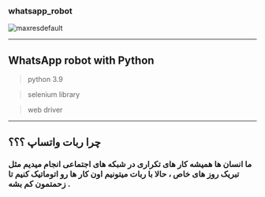 ### whatsapp_robot

![maxresdefault](https://user-images.githubusercontent.com/71524940/124308159-b3158a80-db1d-11eb-87de-3ef5266b3287.jpg)

-----------------------------------
## WhatsApp robot with Python

> python 3.9

> selenium library

> web driver

-----------------------------------
## چرا ربات واتساپ ؟؟؟
### ما انسان ها همیشه کار های تکراری در شبکه های اجتماعی انجام میدیم مثل تبریک روز های خاص ، حالا با ربات میتونیم اون کار ها رو اتوماتیک کنیم تا زحمتمون کم بشه .
